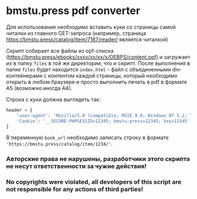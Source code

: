 # bmstu.press pdf converter

Для использования необходимо вставить куки со страницы самой читалки из главного GET-запроса (например, страница https://bmstu.press/catalog/item/7187/reader/ является читалкой)


Скрипт собирает все файлы из opf-списка (https://bmstu.press/ebooks/xxxx/xx/xx/x/OEBPS/content.opf) и загружает их в папку `files` в той же директории, что и скрипт. После выполнения в папке `files` будет находится `index.html` - файл с объединенными div-контейнерами с контентом каждой страницы, который необходимо открыть в любом браузере и просто выполнить печать в pdf в формате А5 (возможно иногда А4).

Строка с куки должна выглядеть так: 
```python
header = {
    'user-agent': 'Mozilla/5.0 (compatible; MSIE 9.0; Windows NT 5.2; Trident/5.0)',
    'Cookie': '__SECURE-PHPSESSID=12345; bmstu-press=12345; key=12345'
}
```

В переменную `book_url` необходимо записать строку в формате `'https://bmstu.press/catalog/item/1234/'`. 

### Авторские права не нарушены, разработчики этого скрипта не несут ответственности за чужие действия!

### No copyrights were violated, all developers of this script are not responsible for any actions of third parties!
